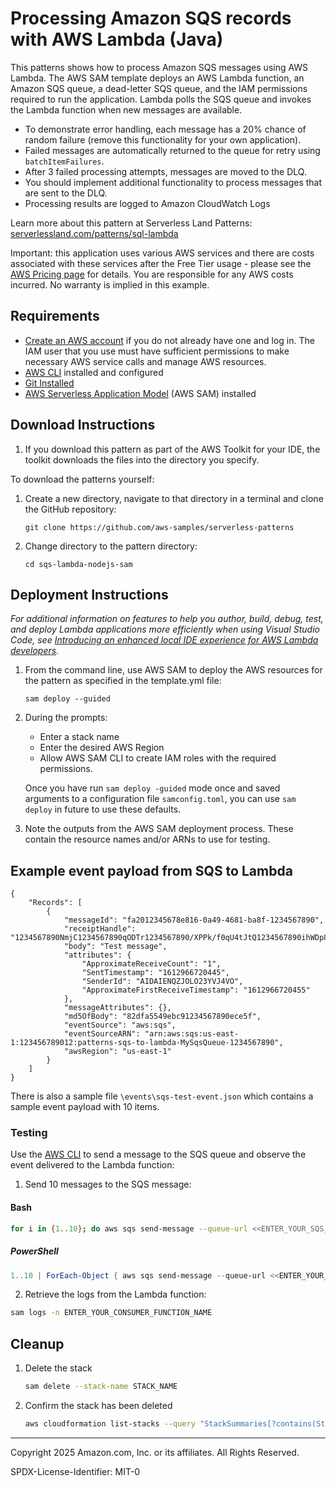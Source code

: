 # Processing Amazon SQS records with AWS Lambda (Java)

This patterns shows how to process Amazon SQS messages using AWS Lambda. The AWS SAM template deploys an AWS Lambda function, an Amazon SQS queue, a dead-letter SQS queue, and the IAM permissions required to run the application. Lambda polls the SQS queue and invokes the Lambda function when new messages are available.

- To demonstrate error handling, each message has a 20% chance of random failure (remove this functionality for your own application).
- Failed messages are automatically returned to the queue for retry using `batchItemFailures`.
- After 3 failed processing attempts, messages are moved to the DLQ.
- You should implement additional functionality to process messages that are sent to the DLQ.
- Processing results are logged to Amazon CloudWatch Logs

Learn more about this pattern at Serverless Land Patterns: [serverlessland.com/patterns/sql-lambda](https://serverlessland.com/patterns/sqs-lambda-nodejs-sam)

Important: this application uses various AWS services and there are costs associated with these services after the Free Tier usage - please see the [AWS Pricing page](https://aws.amazon.com/pricing/) for details. You are responsible for any AWS costs incurred. No warranty is implied in this example.

## Requirements

* [Create an AWS account](https://portal.aws.amazon.com/gp/aws/developer/registration/index.html) if you do not already have one and log in. The IAM user that you use must have sufficient permissions to make necessary AWS service calls and manage AWS resources.
* [AWS CLI](https://docs.aws.amazon.com/cli/latest/userguide/install-cliv2.html) installed and configured
* [Git Installed](https://git-scm.com/book/en/v2/Getting-Started-Installing-Git)
* [AWS Serverless Application Model](https://docs.aws.amazon.com/serverless-application-model/latest/developerguide/serverless-sam-cli-install.html) (AWS SAM) installed

## Download Instructions

1. If you download this pattern as part of the AWS Toolkit for your IDE, the toolkit downloads the files into the directory you specify.

To download the patterns yourself: 
1. Create a new directory, navigate to that directory in a terminal and clone the GitHub repository:
    ``` 
    git clone https://github.com/aws-samples/serverless-patterns
    ```
1. Change directory to the pattern directory:
    ```
    cd sqs-lambda-nodejs-sam
    ```

## Deployment Instructions

*For additional information on features to help you author, build, debug, test, and deploy Lambda applications more efficiently when using Visual Studio Code, see [Introducing an enhanced local IDE experience for AWS Lambda developers](https://aws.amazon.com/blogs/compute/introducing-an-enhanced-local-ide-experience-for-aws-lambda-developers/).*

1. From the command line, use AWS SAM to deploy the AWS resources for the pattern as specified in the template.yml file:
    ```
    sam deploy --guided
    ```
1. During the prompts:
    * Enter a stack name
    * Enter the desired AWS Region
    * Allow AWS SAM CLI to create IAM roles with the required permissions.

    Once you have run `sam deploy -guided` mode once and saved arguments to a configuration file `samconfig.toml`, you can use `sam deploy` in future to use these defaults.

1. Note the outputs from the AWS SAM deployment process. These contain the resource names and/or ARNs to use for testing.
   
## Example event payload from SQS to Lambda

```
{
    "Records": [
        {
            "messageId": "fa2012345678e816-0a49-4681-ba8f-1234567890",
            "receiptHandle": "1234567890NmjC1234567890qODTr1234567890/XPPk/f0qU4tJtQ1234567890ihWDp8YHKhDr3V1234567890e9amjZhgg1234567890RodR1234567890lwDGpf6oLa8/B/1234567890/Pq+xP/1234567890/1234567890fIV6nFUGs71234567890zsj616CBx912M12345678908rxtUEj1234567890J8d1234567890yDcI9E12345678905mTyYZ41S2cP01NCA1234567890jcalHD1234567890Kio+HFQp1234567890OI7bTs5I7pZJ4pu+BnM8Bcki1234567890aNML5B7S12345678904eYKKcrunp1234567890Qhz7BUWPG41",
            "body": "Test message",
            "attributes": {
                "ApproximateReceiveCount": "1",
                "SentTimestamp": "1612966720445",
                "SenderId": "AIDAIENQZJOLO23YVJ4VO",
                "ApproximateFirstReceiveTimestamp": "1612966720455"
            },
            "messageAttributes": {},
            "md5OfBody": "82dfa5549ebc91234567890ece5f",
            "eventSource": "aws:sqs",
            "eventSourceARN": "arn:aws:sqs:us-east-1:123456789012:patterns-sqs-to-lambda-MySqsQueue-1234567890",
            "awsRegion": "us-east-1"
        }
    ]
}

```
There is also a sample file `\events\sqs-test-event.json` which contains a sample event payload with 10 items.

### Testing

Use the [AWS CLI](https://aws.amazon.com/cli/) to send a message to the SQS queue and observe the event delivered to the Lambda function:

1. Send 10 messages to the SQS message:

#### Bash
```bash
for i in {1..10}; do aws sqs send-message --queue-url <<ENTER_YOUR_SQS_QUEUE_URL>> --message-body "{\"message\": \"Test message-$i\"}"; done
```

##### PowerShell
```PowerShell
1..10 | ForEach-Object { aws sqs send-message --queue-url <<ENTER_YOUR_SQS_QUEUE_URL>> --message-body "{`"message`": `"Test message-$_`"}" }
```

2. Retrieve the logs from the Lambda function:
```bash
sam logs -n ENTER_YOUR_CONSUMER_FUNCTION_NAME
```

## Cleanup
 
1. Delete the stack
    ```bash
    sam delete --stack-name STACK_NAME
    ```
1. Confirm the stack has been deleted
    ```bash
    aws cloudformation list-stacks --query "StackSummaries[?contains(StackName,'STACK_NAME')].StackStatus"
    ```
----
Copyright 2025 Amazon.com, Inc. or its affiliates. All Rights Reserved.

SPDX-License-Identifier: MIT-0